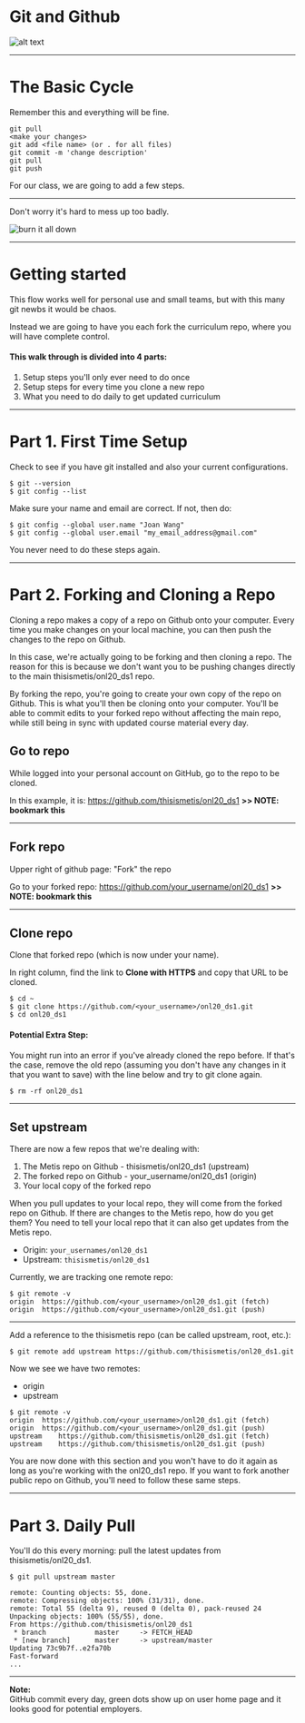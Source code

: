 # Git and Github

![alt text](https://imgs.xkcd.com/comics/git.png "XKCD")


---
# The Basic Cycle

Remember this and everything will be fine.

```
git pull
<make your changes>
git add <file name> (or . for all files)
git commit -m 'change description'
git pull
git push
```

For our class, we are going to add a few steps.

---

Don't worry it's hard to mess up too badly.

![burn it all down](http://i.imgur.com/XFQLB.jpg)


---


# Getting started  

This flow works well for personal use and small teams, but with this many git newbs it would be chaos.

Instead we are going to have you each fork the curriculum repo, where you will have complete control. 

#### This walk through is divided into 4 parts:
1. Setup steps you'll only ever need to do once
2. Setup steps for every time you clone a new repo
3. What you need to do daily to get updated curriculum
---


# Part 1. First Time Setup

Check to see if you have git installed and also your current configurations.

```
$ git --version
$ git config --list
```

Make sure your name and email are correct. If not, then do:

```
$ git config --global user.name "Joan Wang"
$ git config --global user.email "my_email_address@gmail.com"
```

You never need to do these steps again.


---

# Part 2. Forking and Cloning a Repo

Cloning a repo makes a copy of a repo on Github onto your computer. Every time you make changes on your local machine, you can then push the changes to the repo on Github.

In this case, we're actually going to be forking and then cloning a repo. The reason for this is because we don't want you to be pushing changes directly to the main thisismetis/onl20_ds1 repo.

By forking the repo, you're going to create your own copy of the repo on Github. This is what you'll then be cloning onto your computer. You'll be able to commit edits to your forked repo without affecting the main repo, while still being in sync with updated
course material every day.


##  Go to repo
While logged into your personal account on GitHub, go to the repo to be cloned.

In this example, it is: https://github.com/thisismetis/onl20_ds1
**>> NOTE:  bookmark this**

---


##  Fork repo
Upper right of github page: "Fork" the repo

Go to your forked repo: https://github.com/your_username/onl20_ds1
**>> NOTE:  bookmark this**

---


##  Clone repo
Clone that forked repo (which is now under your name).

In right column, find the link to **Clone with HTTPS** and copy that URL to be cloned.

```
$ cd ~
$ git clone https://github.com/<your_username>/onl20_ds1.git
$ cd onl20_ds1
```

#### Potential Extra Step:
You might run into an error if you've already cloned the repo before. If that's the case, remove the old repo (assuming you don't have any changes in it that you want to save) with the line below and try to git clone again.

```
$ rm -rf onl20_ds1
```

---


## Set upstream

There are now a few repos that we're dealing with:
1. The Metis repo on Github - thisismetis/onl20_ds1 (upstream)
2. The forked repo on Github - your_username/onl20_ds1 (origin)
3. Your local copy of the forked repo

When you pull updates to your local repo, they will come from the forked repo on Github. If there are changes to the Metis repo, how do you get them?  You need to tell your local repo that it can also get updates from the Metis repo.

* Origin: `your_usernames/onl20_ds1`
* Upstream: `thisismetis/onl20_ds1`

Currently, we are tracking one remote repo:
```
$ git remote -v
origin	https://github.com/<your_username>/onl20_ds1.git (fetch)
origin	https://github.com/<your_username>/onl20_ds1.git (push)
```
---

Add a reference to the thisismetis repo (can be called upstream, root, etc.):

```
$ git remote add upstream https://github.com/thisismetis/onl20_ds1.git
```

Now we see we have two remotes:
* origin
* upstream

```
$ git remote -v
origin	https://github.com/<your_username>/onl20_ds1.git (fetch)
origin	https://github.com/<your_username>/onl20_ds1.git (push)
upstream	https://github.com/thisismetis/onl20_ds1.git (fetch)
upstream	https://github.com/thisismetis/onl20_ds1.git (push)
```

You are now done with this section and you won't have to do it again as long as you're working with the onl20_ds1 repo. If you want to fork another public repo on Github, you'll need to follow these same steps.

---

# Part 3. Daily Pull

You'll do this every morning: pull the latest updates from thisismetis/onl20_ds1.

```
$ git pull upstream master
```
```
remote: Counting objects: 55, done.
remote: Compressing objects: 100% (31/31), done.
remote: Total 55 (delta 9), reused 0 (delta 0), pack-reused 24
Unpacking objects: 100% (55/55), done.
From https://github.com/thisismetis/onl20_ds1
 * branch            master     -> FETCH_HEAD
 * [new branch]      master     -> upstream/master
Updating 73c9b7f..e2fa70b
Fast-forward
...
```


---

**Note:**  
GitHub commit every day, green dots show up on user home page and it looks good for potential employers.
